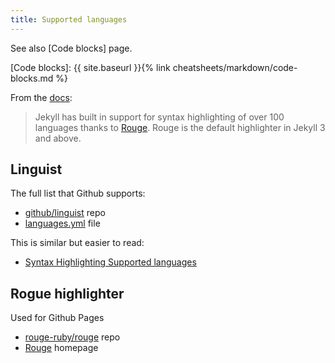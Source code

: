 ```yaml
---
title: Supported languages
---
```


See also [Code blocks] page.

[Code blocks]: {{ site.baseurl }}{% link cheatsheets/markdown/code-blocks.md %}

From the [docs](https://jekyllrb.com/docs/liquid/tags/):

> Jekyll has built in support for syntax highlighting of over 100 languages thanks to [Rouge](https://rouge.jneen.net/). Rouge is the default highlighter in Jekyll 3 and above.


## Linguist

The full list that Github supports:

- [github/linguist](https://github.com/github/linguist) repo
- [languages.yml](https://github.com/github/linguist/blob/master/lib/linguist/languages.yml) file

This is similar but easier to read:

- [Syntax Highlighting Supported languages](https://github.com/HappenApps/Quiver/wiki/Syntax-Highlighting-Supported-Languages)


## Rogue highlighter

Used for Github Pages

- [rouge-ruby/rouge](https://github.com/rouge-ruby/rouge) repo
- [Rouge](https://rouge.jneen.net/) homepage
